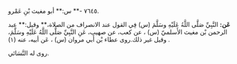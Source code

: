 ٧٦٤٥ -** س:** أبو مغيث بْنِ عَمْرو.

**عَن:** النَّبِيِّ صَلَّى اللَّهُ عَلَيْهِ وسَلَّمَ (س) فِي القول عند الانصراف من الصلاة،** وقيل:** عبد الرحمن بْن مغيث الأَسلميّ (س) ، عن كعب، عن صهيب، عَنِ النَّبِيِّ صَلَّى اللَّهُ عَلَيْهِ وسَلَّمَ، وقيل غير ذلك.روى عطاء بْن أَبي مروان (س) ، عَن أبيه، عنه (١) .

روى له النَّسَائي.